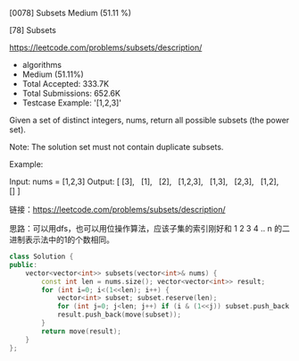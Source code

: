 [0078] Subsets                                                      Medium (51.11 %)

<!--front-->	
[78] Subsets  

https://leetcode.com/problems/subsets/description/

* algorithms
* Medium (51.11%)
* Total Accepted:    333.7K
* Total Submissions: 652.6K
* Testcase Example:  '[1,2,3]'

Given a set of distinct integers, nums, return all possible subsets (the power set).

Note: The solution set must not contain duplicate subsets.

Example:


Input: nums = [1,2,3]
Output:
[
  [3],
  [1],
  [2],
  [1,2,3],
  [1,3],
  [2,3],
  [1,2],
  []
]






<!--back-->

链接：https://leetcode.com/problems/subsets/description/

思路：可以用dfs，也可以用位操作算法，应该子集的索引刚好和 1 2 3 4 .. n 的二进制表示法中的1的个数相同。


```cpp
class Solution {
public:
    vector<vector<int>> subsets(vector<int>& nums) {
        const int len = nums.size(); vector<vector<int>> result;
        for (int i=0; i<(1<<len); i++) {
            vector<int> subset; subset.reserve(len);
            for (int j=0; j<len; j++) if (i & (1<<j)) subset.push_back(nums[j]);
            result.push_back(move(subset));
        }
        return move(result);
    }
};
```



